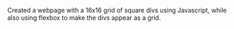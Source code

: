 Created a webpage with a 16x16 grid of square divs using Javascript, while also using flexbox to make the divs appear as a grid.